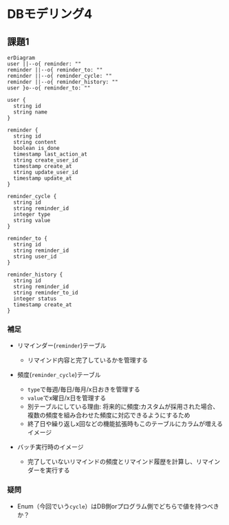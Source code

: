 # DBモデリング4
## 課題1

```mermaid
erDiagram
user ||--o{ reminder: ""
reminder ||--o{ reminder_to: ""
reminder ||--o{ reminder_cycle: ""
reminder ||--o{ reminder_history: ""
user }o--o{ reminder_to: ""

user {
  string id
  string name
}

reminder {
  string id
  string content
  boolean is_done
  timestamp last_action_at
  string create_user_id
  timestamp create_at
  string update_user_id
  timestamp update_at
}

reminder_cycle {
  string id
  string reminder_id
  integer type
  string value
}

reminder_to {
  string id
  string reminder_id
  string user_id
}

reminder_history {
  string id
  string reminder_id
  string reminder_to_id
  integer status
  timestamp create_at
}
```

### 補足
- リマインダー(`reminder`)テーブル
  - リマインド内容と完了しているかを管理する
- 頻度(`reminder_cycle`)テーブル
  - `type`で毎週/毎日/毎月/x日おきを管理する
  - `value`でx曜日/x日を管理する
  - 別テーブルにしている理由: 将来的に頻度:カスタムが採用された場合、複数の頻度を組み合わせた頻度に対応できるようにするため
  - 終了日や繰り返しx回などの機能拡張時もこのテーブルにカラムが増えるイメージ

- バッチ実行時のイメージ
  - 完了していないリマインドの頻度とリマインド履歴を計算し、リマインダーを実行する


### 疑問
- Enum（今回でいう`cycle`）はDB側orプログラム側でどちらで値を持つべきか？